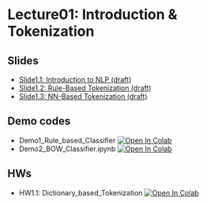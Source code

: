# Lecture01: Introduction & Tokenization

## Slides

* [Slide1.1: Introduction to NLP (draft)](https://docs.google.com/presentation/d/1DYqxW7HCnmE-C_eRYTkuMIRx_FDHWFXG3HtZmvJq5YY/edit?usp=sharing)
* [Slide1.2: Rule-Based Tokenization (draft)](https://docs.google.com/presentation/d/11LxwHD6uiX1xRecalGhldgRA9I6-16ReFPm5LQfKt00/edit?usp=sharing)
* [Slide1.3: NN-Based Tokenization (draft)](https://docs.google.com/presentation/d/11LxwHD6uiX1xRecalGhldgRA9I6-16ReFPm5LQfKt00/edit?usp=sharing)

## Demo codes

* Demo1_Rule_based_Classifier  [![Open In Colab](https://raw.githubusercontent.com/ekapolc/NLP_2025/main/codes/colab-badge.svg)](https://colab.research.google.com/github/ekapolc/NLP_2025/blob/main/codes/L01_Intro&Tokenization/Demo1_Rule_based_Classifier.ipynb)
* Demo2_BOW_Classifier.ipynb  [![Open In Colab](https://raw.githubusercontent.com/ekapolc/NLP_2025/main/codes/colab-badge.svg)](https://colab.research.google.com/github/ekapolc/NLP_2025/blob/main/codes/L01_Intro&Tokenization/Demo2_BOW_Classifier.ipynb)

## HWs

* HW1.1: Dictionary_based_Tokenization  [![Open In Colab](https://raw.githubusercontent.com/ekapolc/NLP_2025/main/codes/colab-badge.svg)](https://colab.research.google.com/github/ekapolc/NLP_2025/blob/main/codes/HW1_1_Dictionary_based_Tokenization_to_Student_2024.ipynb)
